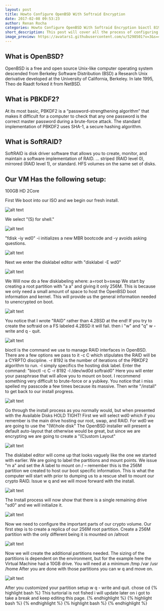 ```yaml
---
layout: post
title: Howto Configure OpenBSD With Softraid Encryption
date: 2017-02-08 09:53:23
author: Renan Rocha
categories: Howto Configure OpenBSD With Softraid Encryption bioctl 8192 PBKDF2 algorithm CYRPTO discipline raid 
short_description: This post will cover all the process of configuring OpenBSD with total disk encryption
image_preview: https://avatars1.githubusercontent.com/u/5298501?v=3&s=466
---
```

## What is OpenBSD?

OpenBSD is a free and open source Unix-like computer operating system descended from Berkeley Software Distribution (BSD)
a Research Unix derivative developed at the University of California, Berkeley. 
In late 1995, Theo de Raadt forked it from NetBSD.

## What is PBKDF2?
At its most basic, PBKDF2 is a “password-strengthening algorithm” that makes it difficult for a computer to check that any one password is the correct master password during a brute-force attack. The standard implementation of PBKDF2 uses SHA-1, a secure hashing algorithm.

## What is SoftRAID?
SoftRAID is disk driver software that allows you to create, monitor, and maintain a software implementation of RAID. ... striped (RAID level 0), mirrored (RAID level 1), or standard. HFS volumes on the same set of disks.


## Our VM Has the following setup:
100GB HD
2Core

First We boot into our ISO and we begin our fresh install.

![alt text](https://raw.githubusercontent.com/valinux/blog/gh-pages/images/part1.png "Part 1") 

We select "(S) for shell."
<!--more-->

![alt text](https://raw.githubusercontent.com/valinux/blog/gh-pages/images/part2.png "Part 2")

"fdisk -iy wd0" -i initializes a new MBR bootcode and -y avoids asking questions.

![alt text](https://raw.githubusercontent.com/valinux/blog/gh-pages/images/part3.png "Part 3")

Next we enter the disklabel editor with "disklabel -E wd0"

![alt text](https://raw.githubusercontent.com/valinux/blog/gh-pages/images/part4.png "Part 4")

We Will now do a few disklabeling where:
a=root b=swap 
We start by creating a root partition with "a a" and giving it only 256M. 
This is because we only need a small amount of space to host the OpenBSD boot information and kernel. 
This will provide us the general information needed to unencrypted on boot.

![alt text](https://raw.githubusercontent.com/valinux/blog/gh-pages/images/part5.png "Part 5")

You notice that I wrote "RAID" rather than 4.2BSD at the end!
If you try to create the softraid on a FS labeled 4.2BSD it will fail. 
then i "w" and "q" w - write and q - quit.

![alt text](https://raw.githubusercontent.com/valinux/blog/gh-pages/images/part6.png "Part 6")

bioctl is the command we use to manage RAID interfaces in OpenBSD. 
There are a few options we pass to it -c C which stipulates the RAID will be a CYRPTO discipline. -r 8192 is the number of iterations of the PBKDF2 algorithm to run. -l simply specifics the hosting disk label. Enter the command: "bioctl -c C -r 8192 -l /dev/wd0d softraid0" Here you will enter your passphrase that will allow you to mount on boot. I recommend something very difficult to brute-force or a yubikey.
You notice that i miss spelled my passcode a few times because its massive.
Then write "/install" to get back to our install progress.

![alt text](https://raw.githubusercontent.com/valinux/blog/gh-pages/images/part7.png "Part 7")

Go through the install process as you normally would, but when presented with the Available Disks HOLD TIGHT! First we will select wd0 which if you remember is the main drive hosting our root, swap, and RAID. 
For wd0 we are going to use the "(W)hole disk"
The OpenBSD installer will present a default auto-layout that otherwise would be great, but since we are encrypting we are going to create a "(C)ustom Layout"

![alt text](https://raw.githubusercontent.com/valinux/blog/gh-pages/images/part8.png "Part 8")

The disklabel editor will come up that looks vaguely like the one we started with earlier. We are going to label the partitions and mount points.
We issue "m a" and set the A label to mount on / – remember this is the 256M partition we created to host our boot specific information. This is what the computer will start with prior to dumping us to a rescue shell to mount our crypto RAID. Issue w q and we will move forward with the install.

![alt text](https://raw.githubusercontent.com/valinux/blog/gh-pages/images/part9.png "Part 9")

The Install process will now show that there is a single remaining drive "sd0" and we will initialize it.

![alt text](https://raw.githubusercontent.com/valinux/blog/gh-pages/images/part10.png "Part 10")

Now we need to configure the important parts of our crypto volume. 
Our first step is to create a replica of our 256M root partition. 
Create a 256M partition with the only different being it is mounted on /altroot

![alt text](https://raw.githubusercontent.com/valinux/blog/gh-pages/images/part11.png "Part 11")

Now we will create the additional partitions needed. 
The sizing of the partitions is dependent on the environment, but for the example here the Virtual Machine had a 10GB drive. You will need at a minimum /tmp /var /usr /home After you are done with those partitions you can w q and move on.

![alt text](https://raw.githubusercontent.com/valinux/blog/gh-pages/images/part12.png "Part 12")

After you customized your partition setup w q - write and quit. 
chose cd 
{% highlight bash %}
This turtorial is not fished i will update later on i got to take a break and keep editing this page. 
{% endhighlight %}
{% highlight bash %}
{% endhighlight %}
{% highlight bash %}
{% endhighlight %}